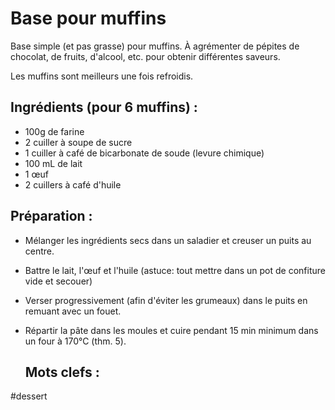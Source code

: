 Base pour muffins
=================

Base simple (et pas grasse) pour muffins. À agrémenter
de pépites de chocolat, de fruits, d'alcool, etc. pour
obtenir différentes saveurs.

Les muffins sont meilleurs une fois refroidis.

Ingrédients (pour 6 muffins) :
----------------------------

- 100g de farine
- 2 cuiller à soupe de sucre
- 1 cuiller à café de bicarbonate de soude (levure chimique)
- 100 mL de lait
- 1 œuf
- 2 cuillers à café d'huile

Préparation :
-------------

* Mélanger les ingrédients secs dans un saladier et
  creuser un puits au centre.

* Battre le lait, l'œuf et l'huile (astuce: tout mettre
  dans un pot de confiture vide et secouer)

* Verser progressivement (afin d'éviter les grumeaux) dans
  le puits en remuant avec un fouet.

* Répartir la pâte dans les moules et cuire pendant 15 min
  minimum dans un four à 170°C (thm. 5).

  Mots clefs :
  ----------------

#dessert

